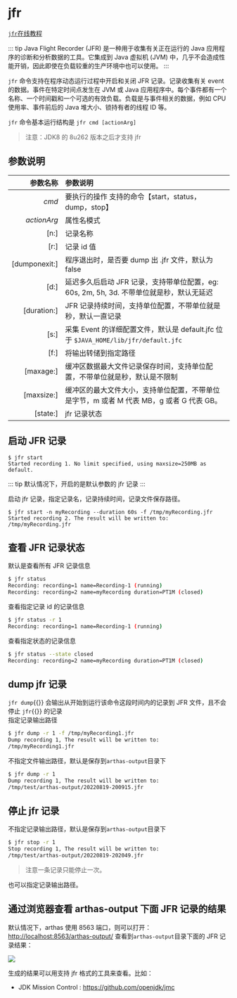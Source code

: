 # jfr

[`jfr`在线教程](https://arthas.aliyun.com/doc/arthas-tutorials.html?language=cn&id=jfr)

::: tip
Java Flight Recorder (JFR) 是一种用于收集有关正在运行的 Java 应用程序的诊断和分析数据的工具。它集成到 Java 虚拟机 (JVM) 中，几乎不会造成性能开销，因此即使在负载较重的生产环境中也可以使用。
:::

`jfr` 命令支持在程序动态运行过程中开启和关闭 JFR 记录。记录收集有关 event 的数据。事件在特定时间点发生在 JVM 或 Java 应用程序中。每个事件都有一个名称、一个时间戳和一个可选的有效负载。负载是与事件相关的数据，例如 CPU 使用率、事件前后的 Java 堆大小、锁持有者的线程 ID 等。

`jfr` 命令基本运行结构是 `jfr cmd [actionArg]`

> 注意：JDK8 的 8u262 版本之后才支持 jfr

## 参数说明

|      参数名称 | 参数说明                                                                                 |
| ------------: | :--------------------------------------------------------------------------------------- |
|         _cmd_ | 要执行的操作 支持的命令【start，status，dump，stop】                                     |
|   _actionArg_ | 属性名模式                                                                               |
|          [n:] | 记录名称                                                                                 |
|          [r:] | 记录 id 值                                                                               |
| [dumponexit:] | 程序退出时，是否要 dump 出 .jfr 文件，默认为 false                                       |
|          [d:] | 延迟多久后启动 JFR 记录，支持带单位配置，eg: 60s, 2m, 5h, 3d. 不带单位就是秒，默认无延迟 |
|   [duration:] | JFR 记录持续时间，支持单位配置，不带单位就是秒，默认一直记录                             |
|          [s:] | 采集 Event 的详细配置文件，默认是 default.jfc 位于 `$JAVA_HOME/lib/jfr/default.jfc`      |
|          [f:] | 将输出转储到指定路径                                                                     |
|     [maxage:] | 缓冲区数据最大文件记录保存时间，支持单位配置，不带单位就是秒，默认是不限制               |
|    [maxsize:] | 缓冲区的最大文件大小，支持单位配置，不带单位是字节，m 或者 M 代表 MB，g 或者 G 代表 GB。 |
|      [state:] | jfr 记录状态                                                                             |

## 启动 JFR 记录

```
$ jfr start
Started recording 1. No limit specified, using maxsize=250MB as default.
```

::: tip
默认情况下，开启的是默认参数的 jfr 记录
:::

启动 jfr 记录，指定记录名，记录持续时间，记录文件保存路径。

```
$ jfr start -n myRecording --duration 60s -f /tmp/myRecording.jfr
Started recording 2. The result will be written to:
/tmp/myRecording.jfr
```

## 查看 JFR 记录状态

默认是查看所有 JFR 记录信息

```bash
$ jfr status
Recording: recording=1 name=Recording-1 (running)
Recording: recording=2 name=myRecording duration=PT1M (closed)
```

查看指定记录 id 的记录信息

```bash
$ jfr status -r 1
Recording: recording=1 name=Recording-1 (running)
```

查看指定状态的记录信息

```bash
$ jfr status --state closed
Recording: recording=2 name=myRecording duration=PT1M (closed)
```

## dump jfr 记录

`jfr dump`{{}} 会输出从开始到运行该命令这段时间内的记录到 JFR 文件，且不会停止 `jfr`{{}} 的记录  
指定记录输出路径

```bash
$ jfr dump -r 1 -f /tmp/myRecording1.jfr
Dump recording 1, The result will be written to:
/tmp/myRecording1.jfr
```

不指定文件输出路径，默认是保存到`arthas-output`目录下

```bash
$ jfr dump -r 1
Dump recording 1, The result will be written to:
/tmp/test/arthas-output/20220819-200915.jfr
```

## 停止 jfr 记录

不指定记录输出路径，默认是保存到`arthas-output`目录下

```bash
$ jfr stop -r 1
Stop recording 1, The result will be written to:
/tmp/test/arthas-output/20220819-202049.jfr
```

> 注意一条记录只能停止一次。

也可以指定记录输出路径。

## 通过浏览器查看 arthas-output 下面 JFR 记录的结果

默认情况下，arthas 使用 8563 端口，则可以打开： [http://localhost:8563/arthas-output/](http://localhost:8563/arthas-output/) 查看到`arthas-output`目录下面的 JFR 记录结果：

![](/images/arthas-output-recording.png)

生成的结果可以用支持 jfr 格式的工具来查看。比如：

- JDK Mission Control : https://github.com/openjdk/jmc
